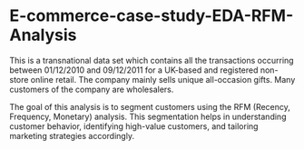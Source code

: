 # E-commerce-case-study-EDA-RFM-Analysis
This is a transnational data set which contains all the transactions occurring between 01/12/2010 and 09/12/2011 for a UK-based and registered non-store online retail. The company mainly sells unique all-occasion gifts. Many customers of the company are wholesalers.

The goal of this analysis is to segment customers using the  RFM (Recency, Frequency, Monetary) analysis. This segmentation helps in understanding customer behavior, identifying high-value customers, and tailoring marketing strategies accordingly.
